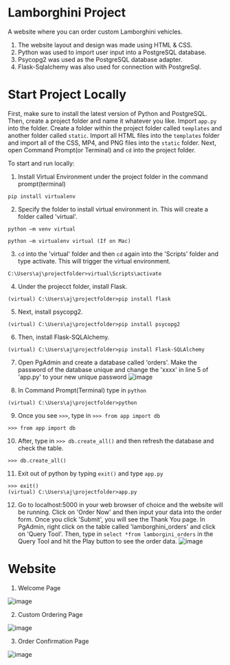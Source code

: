 # Lamborghini Project
A website where you can order custom Lamborghini vehicles.
  1. The website layout and design was made using HTML & CSS.
  2. Python was used to import user input into a PostgreSQL database.
  3. Psycopg2 was used as the PostgreSQL database adapter.
  4. Flask-Sqlalchemy was also used for connection with PostgreSql.

# Start Project Locally
First, make sure to install the latest version of Python and PostgreSQL. Then, create a project folder and name it whatever you like. Import ```app.py``` into the folder. Create a folder within the project folder called ```templates``` and another folder called ```static```. Import all HTML files into the ```templates``` folder and import all of the CSS, MP4, and PNG files into the ```static``` folder. Next, open Command Prompt(or Terminal) and ```cd``` into the project folder. 

To start and run locally:
  1. Install Virtual Environment under the project folder in the command prompt(terminal)
  ```
  pip install virtualenv
  ```
  2. Specify the folder to install virtual environment in. This will create a folder called 'virtual'.
  ```
  python –m venv virtual 
  
  python –m virtualenv virtual (If on Mac)
  ```
  3. ```cd``` into the 'virtual' folder and then ```cd``` again into the 'Scripts' folder and type activate. This will trigger the virtual environment.
  ``` 
  C:\Users\aj\projectfolder>virtual\Scripts\activate
  ```
  4. Under the projecct folder, install Flask. 
  ```
  (virtual) C:\Users\aj\projectfolder>pip install flask
  ```
  5. Next, install psycopg2.
  ```
  (virtual) C:\Users\aj\projectfolder>pip install psycopg2
  ```
  6. Then, install Flask-SQLAlchemy.
  ```
  (virtual) C:\Users\aj\projectfolder>pip install Flask-SQLAlchemy
  ```
  7. Open PgAdmin and create a database called 'orders'. Make the password of the database unique and change the 'xxxx' in line 5 of 'app.py' to your new unique password 
  ![image](https://user-images.githubusercontent.com/77405871/158089236-421138be-ddf2-4c86-b012-bbe1631de41b.png)
  
  8. In Command Prompt(Terminal) type in ```python```
  ```
  (virtual) C:\Users\aj\projectfolder>python
  ```
  9. Once you see ```>>>```, type in ```>>> from app import db```
  ``` 
  >>> from app import db
  ```
  10. After, type in ```>>> db.create_all()``` and then refresh the database and check the table.
  ```
  >>> db.create_all()
  ```
  11. Exit out of python by typing ```exit()``` and type ```app.py```
  ```
  >>> exit()
  (virtual) C:\Users\aj\projectfolder>app.py
  ```
  12. Go to localhost:5000 in your web browser of choice and the website will be running. Click on 'Order Now' and then input your data into the order form. Once you click   'Submit', you will see the Thank You page. In PgAdmin, right click on the table called 'lamborghini_orders' and click on 'Query Tool'. Then, type in ```select *from lamborgini_orders``` in the Query Tool and hit the Play button to see the order data. 
  ![image](https://user-images.githubusercontent.com/77405871/158090490-fddd675b-71e8-443a-9c04-65b623612678.png)

  
# Website 
1. Welcome Page 

  ![image](https://user-images.githubusercontent.com/77405871/158090013-9f2fb779-a3b5-4137-ac3f-75821cc3d4af.png)

2. Custom Ordering Page

  ![image](https://user-images.githubusercontent.com/77405871/158091030-cf9227dd-3ef3-4cf5-b5ad-cec406604b0f.png)

3. Order Confirmation Page 

  ![image](https://user-images.githubusercontent.com/77405871/158091128-68b4a4cc-6d94-4ed6-a299-068b7af3fd69.png)

